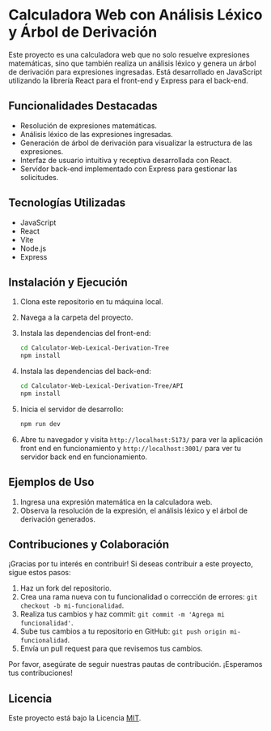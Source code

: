# Calculadora Web con Análisis Léxico y Árbol de Derivación

Este proyecto es una calculadora web que no solo resuelve expresiones matemáticas, sino que también realiza un análisis léxico y genera un árbol de derivación para expresiones ingresadas. Está desarrollado en JavaScript utilizando la librería React para el front-end y Express para el back-end.

## Funcionalidades Destacadas

- Resolución de expresiones matemáticas.
- Análisis léxico de las expresiones ingresadas.
- Generación de árbol de derivación para visualizar la estructura de las expresiones.
- Interfaz de usuario intuitiva y receptiva desarrollada con React.
- Servidor back-end implementado con Express para gestionar las solicitudes.

## Tecnologías Utilizadas

- JavaScript
- React
- Vite
- Node.js
- Express

## Instalación y Ejecución

1. Clona este repositorio en tu máquina local.
2. Navega a la carpeta del proyecto.
3. Instala las dependencias del front-end:

    ```bash
    cd Calculator-Web-Lexical-Derivation-Tree
    npm install
    ```

4. Instala las dependencias del back-end:

    ```bash
    cd Calculator-Web-Lexical-Derivation-Tree/API
    npm install
    ```

5. Inicia el servidor de desarrollo:

    ```bash
    npm run dev
    ```

6. Abre tu navegador y visita `http://localhost:5173/` para ver la aplicación front end en funcionamiento y
 `http://localhost:3001/` para ver tu servidor back end en funcionamiento.


## Ejemplos de Uso

1. Ingresa una expresión matemática en la calculadora web.
2. Observa la resolución de la expresión, el análisis léxico y el árbol de derivación generados.

## Contribuciones y Colaboración

¡Gracias por tu interés en contribuir! Si deseas contribuir a este proyecto, sigue estos pasos:

1. Haz un fork del repositorio.
2. Crea una rama nueva con tu funcionalidad o corrección de errores: `git checkout -b mi-funcionalidad`.
3. Realiza tus cambios y haz commit: `git commit -m 'Agrega mi funcionalidad'`.
4. Sube tus cambios a tu repositorio en GitHub: `git push origin mi-funcionalidad`.
5. Envía un pull request para que revisemos tus cambios.

Por favor, asegúrate de seguir nuestras pautas de contribución. ¡Esperamos tus contribuciones!

## Licencia

Este proyecto está bajo la Licencia [MIT](LICENSE).
